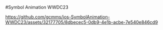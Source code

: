  #Symbol Animation WWDC23

https://github.com/gcmms/ios-SymbolAnimation-WWDC23/assets/32177705/8dbecec5-0db9-4e1b-acbe-7e540e846cd9

